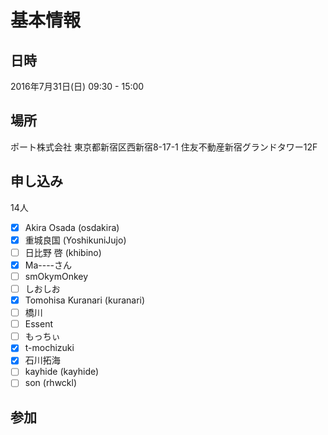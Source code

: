 基本情報
========

日時
----

2016年7月31日(日) 09:30 - 15:00

場所
----

ポート株式会社
東京都新宿区西新宿8-17-1 住友不動産新宿グランドタワー12F

申し込み
--------

14人

* [x] Akira Osada (osdakira)
* [x] 重城良国 (YoshikuniJujo)
* [ ] 日比野 啓 (khibino)
* [x] Ma----さん
* [ ] smOkymOnkey
* [ ] しおしお
* [x] Tomohisa Kuranari (kuranari)
* [ ] 橋川
* [ ] Essent
* [ ] もっちぃ
* [x] t-mochizuki
* [x] 石川拓海
* [ ] kayhide (kayhide)
* [ ] son (rhwckl)

参加
----
